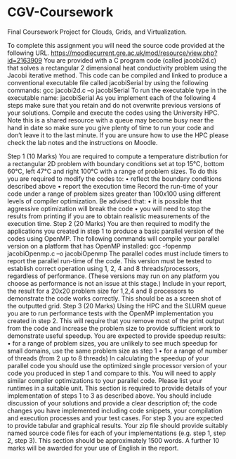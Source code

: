 # CGV-Coursework
Final Coursework Project for Clouds, Grids, and Virtualization. 


To complete this assignment you will need the source code provided at the following URL.
https://moodlecurrent.gre.ac.uk/mod/resource/view.php?id=2163909
You are provided with a C program code (called jacobi2d.c) that solves a rectangular 2 dimensional heat conductivity
problem using the Jacobi iterative method.
This code can be compiled and linked to produce a conventional executable file called jacobiSerial by using the
following commands:
gcc jacobi2d.c –o jacobiSerial
To run the executable type in the executable name: jacobiSerial
As you implement each of the following 4 steps make sure that you retain and do not overwrite previous versions of
your solutions.
Compile and execute the codes using the University HPC. Note this is a shared resource with a queue may become
busy near the hand in date so make sure you give plenty of time to run your code and don’t leave it to the last
minute. If you are unsure how to use the HPC please check the lab notes and the instructions on Moodle.

Step 1 (10 Marks)
You are required to compute a temperature distribution for a rectangular 2D problem with boundary conditions set
at top 15°C, bottom 60°C, left 47°C and right 100°C with a range of problem sizes. To do this you are required to
modify the codes to:
• reflect the boundary conditions described above
• report the execution time Record the run-time of your code under a range of problem sizes greater than
100x100 using different levels of compiler optimization.
Be advised that:
• it is possible that aggressive optimization will break the code
• you will need to stop the results from printing if you are to obtain realistic measurements of the execution
time.
Step 2 (20 Marks)
You are then required to modify the applications you created in step 1 to produce a basic parallel version of the
codes using OpenMP. The following commands will compile your parallel version on a platform that has OpenMP
installed:
gcc -fopenmp jacobiOpenmp.c –o jacobiOpenmp
The parallel codes must include timers to report the parallel run-time of the code. This version must be tested to
establish correct operation using 1, 2, 4 and 8 threads/processors, regardless of performance. (These versions may
run on any platform you choose as performance is not an issue at this stage.)
Include in your report, the result for a 20x20 problem size for 1,2,4 and 8 processors to demonstrate the code works
correctly. This should be as a screen shot of the outputted grid.
Step 3 (20 Marks)
Using the HPC and the SLURM queue you are to run performance tests with the OpenMP implementation you
created in step 2. This will require that you remove most of the print output from the code and increase the
problem size to provide sufficient work to demonstrate useful speedup. You are expected to provide speedup
results:
• for a range of problem sizes, you are unlikely to see much speedup for small domains, use the same problem size
as step 1
• for a range of number of threads (from 2 up to 8 threads) In calculating the speedup of your parallel code you
should use the optimized single processor version of your code you produced in step 1 and compare to this. You will
need to apply similar compiler optimizations to your parallel code. Please list your runtimes in a suitable unit.
This section is required to provide details of your implementation of steps 1 to 3 as described above. You should
include discussion of your solutions and provide a clear description of; the code changes you have implemented
including code snippets, your compilation and execution processes and your test cases. For step 3 you are expected
to provide tabular and graphical results. Your zip file should provide suitably named source code files for each of
your implementations (e.g. step 1, step 2, step 3).
This section should be approximately 1500 words.
A further 10 marks will be awarded for your use of English in the report.
